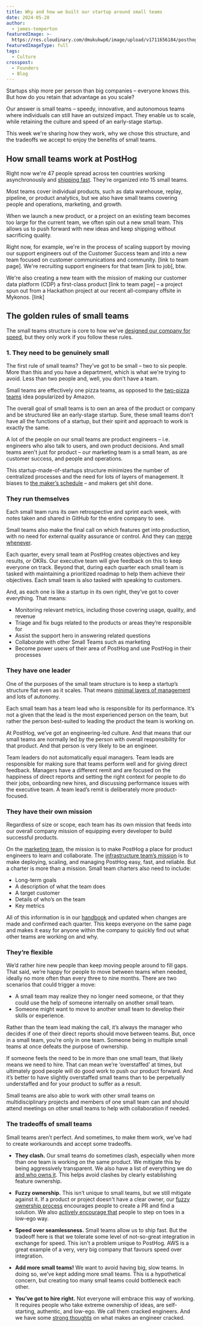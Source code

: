 ```yaml
---
title: Why and how we built our startup around small teams
date: 2024-05-28
author:
  - james-temperton
featuredImage: >-
  https://res.cloudinary.com/dmukukwp6/image/upload/v1711656184/posthog.com/contents/images/newsletter/remote-work/remote_hog.png
featuredImageType: full
tags:
  - Culture
crosspost:
  - Founders
  - Blog
---
```

Startups ship more per person than big companies – everyone knows this. But how do you retain that advantage as you scale?

Our answer is small teams – speedy, innovative, and autonomous teams where individuals can still have an outsized impact. They enable us to scale, while retaining the culture and speed of an early-stage startup. 

This week we're sharing how they work, why we chose this structure, and the tradeoffs we accept to enjoy the benefits of small teams.

## How small teams work at PostHog

Right now we're 47 people spread across ten countries working asynchronously and [shipping fast](changelog/2024). They're organized into 15 small teams. 

Most teams cover individual products, such as data warehouse, replay, pipeline, or product analytics, but we also have small teams covering people and operations, marketing, and growth.

When we launch a new product, or a project on an existing team becomes too large for the current team, we often spin out a new small team. This allows us to push forward with new ideas and keep shipping without sacrificing quality.

Right now, for example, we're in the process of scaling support by moving our support engineers out of the Customer Success team and into a new team focused on customer communications and community. [link to team page]. We're recruiting support engineers for that team [link to job], btw.

We're also creating a new team with the mission of making our customer data platform (CDP) a first-class product [link to team page] – a project spun out from a Hackathon project at our recent all-company offsite in Mykonos. [link]


## The golden rules of small teams

The small teams structure is core to how we've [designed our company for speed](https://newsletter.posthog.com/p/how-to-design-your-company-for-speed), but they only work if you follow these rules. 

### 1. They need to be genuinely small

The first rule of small teams? They’ve got to be small – two to six people. More than this and you have a department, which is what we're trying to avoid. Less than two people and, well, you don’t have a team. 

Small teams are effectively one pizza teams, as opposed to the [two-pizza teams](https://docs.aws.amazon.com/whitepapers/latest/introduction-devops-aws/two-pizza-teams.html) idea popularized by Amazon. 

The overall goal of small teams is to own an area of the product or company and be structured like an early-stage startup. Sure, these small teams don't have all the functions of a startup, but their spirit and approach to work is exactly the same. 

A lot of the people on our small teams are product engineers – i.e. engineers who also talk to users, and own product decisions. And small teams aren't just for product – our marketing team is a small team, as are customer success, and people and operations. 

This startup-made-of-startups structure minimizes the number of centralized processes and the need for lots of layers of management. It biases to [the maker’s schedule](https://www.paulgraham.com/makersschedule.html) – and makers get shit done.

### They run themselves

Each small team runs its own retrospective and sprint each week, with notes taken and shared in GitHub for the entire company to see.

Small teams also make the final call on which features get into production, with no need for external quality assurance or control. And they can [merge whenever](https://posthog.com/handbook/engineering/development-process#merging).

Each quarter, every small team at PostHog creates objectives and key results, or OKRs. Our executive team will give feedback on this to keep everyone on track. Beyond that, during each quarter each small team is tasked with maintaining a prioritized roadmap to help them achieve their objectives. Each small team is also tasked with speaking to customers. 

And, as each one is like a startup in its own right, they’ve got to cover everything. That means:

* Monitoring relevant metrics, including those covering usage, quality, and revenue
* Triage and fix bugs related to the products or areas they’re responsible for
* Assist the support hero in answering related questions
* Collaborate with other Small Teams such as marketing
* Become power users of their area of PostHog and use PostHog in their processes

### They have one leader

One of the purposes of the small team structure is to keep a startup’s structure flat even as it scales. That means [minimal layers of management](https://posthog.com/handbook/company/management) and lots of autonomy. 

Each small team has a team lead who is responsible for its performance. It’s not a given that the lead is the most experienced person on the team, but rather the person best-suited to leading the product the team is working on. 

At PostHog, we’ve got an engineering-led culture. And that means that our small teams are normally led by the person with overall responsibility for that product. And that person is very likely to be an engineer.

Team leaders do not automatically equal managers. Team leads are responsible for making sure that teams perform well and for giving direct feedback. Managers have a different remit and are focused on the happiness of direct reports and setting the right context for people to do their jobs, onboarding new hires, and discussing performance issues with the executive team. A team lead’s remit is deliberately more product-focused.




### They have their own mission

Regardless of size or scope, each team has its own mission that feeds into our overall company mission of equipping every developer to build successful products.

On the [marketing team](https://posthog.com/teams/marketing), the mission is to make PostHog a place for product engineers to learn and collaborate. The [infrastructure team’s mission](https://posthog.com/teams/infrastructure) is to make deploying, scaling, and managing PostHog easy, fast, and reliable. But a charter is more than a mission. Small team charters also need to include:

* Long-term goals
* A description of what the team does
* A target customer
* Details of who’s on the team
* Key metrics

All of this information is in our [handbook](https://posthog.com/handbook) and updated when changes are made and confirmed each quarter. This keeps everyone on the same page and makes it easy for anyone within the company to quickly find out what other teams are working on and why.

### They’re flexible

We’d rather hire new people than keep moving people around to fill gaps. That said, we’re happy for people to move between teams when needed, ideally no more often than every three to nine months. There are two scenarios that could trigger a move:

* A small team may realize they no longer need someone, or that they could use the help of someone internally on another small team.
* Someone might want to move to another small team to develop their skills or experience.

Rather than the team lead making the call, it’s always the manager who decides if one of their direct reports should move between teams. But, once in a small team, you’re only in one team. Someone being in multiple small teams at once defeats the purpose of ownership.

If someone feels the need to be in more than one small team, that likely means we need to hire. That can mean we’re ‘overstaffed’ at times, but ultimately good people will do good work to push our product forward. And it’s better to have slightly overstaffed small teams than to be perpetually understaffed and for your product to suffer as a result.

Small teams are also able to work with other small teams on multidisciplinary projects and members of one small team can and should attend meetings on other small teams to help with collaboration if needed.

### 

### The tradeoffs of small teams

Small teams aren’t perfect. And sometimes, to make them work, we’ve had to create workarounds and accept some tradeoffs.

- **They clash.** Our small teams do sometimes clash, especially when more than one team is working on the same product. We mitigate this by being aggressively transparent. We also have a list of everything we do [and who owns it](/handbook/engineering/feature-ownership). This helps avoid clashes by clearly establishing feature ownership.  

- **Fuzzy ownership.** This isn’t unique to small teams, but we still mitigate against it. If a product or project doesn't have a clear owner, our [fuzzy ownership process](/handbook/company/fuzzy-ownership) encourages people to create a PR and find a solution. We also [actively encourage that](https://posthog.com/handbook/values) people to step on toes in a low-ego way. 

- **Speed over seamlessness.** Small teams allow us to ship fast. But the tradeoff here is that we tolerate some level of not-so-great integration in exchange for speed. This isn't a problem unique to PostHog. AWS is a great example of a very, very big company that favours speed over integration.

- **Add more small teams!** We want to avoid having big, slow teams. In doing so, we’ve kept adding more small teams. This is a hypothetical concern, but creating too many small teams could bottleneck each other. 

- **You’ve got to hire right.** Not everyone will embrace this way of working. It requires people who take extreme ownership of ideas, are self-starting, authentic, and low-ego. We call them cracked engineers. And we have some [strong thoughts](https://newsletter.posthog.com/p/hiring-and-managing-cracked-engineers) on what makes an engineer cracked.
